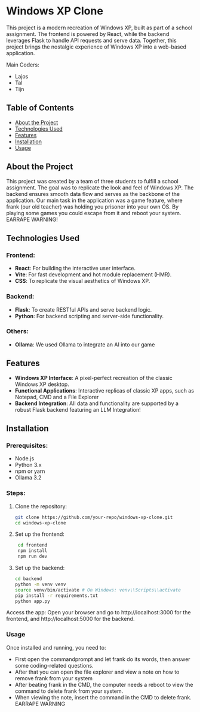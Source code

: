 # Windows XP Clone

This project is a modern recreation of Windows XP, built as part of a school assignment. The frontend is powered by React, while the backend leverages Flask to handle API requests and serve data. Together, this project brings the nostalgic experience of Windows XP into a web-based application.

Main Coders:
- Lajos
- Tal
- Tijn

## Table of Contents
- [About the Project](#about-the-project)
- [Technologies Used](#technologies-used)
- [Features](#features)
- [Installation](#installation)
- [Usage](#usage)

## About the Project
This project was created by a team of three students to fulfill a school assignment. The goal was to replicate the look and feel of Windows XP. The backend ensures smooth data flow and serves as the backbone of the application. Our main task in the application was a game feature, where frank (our old teacher) was holding you prisoner into your own OS. By playing some games you could escape from it and reboot your system. EARRAPE WARNING!

## Technologies Used
### Frontend:
- **React**: For building the interactive user interface.
- **Vite**: For fast development and hot module replacement (HMR).
- **CSS**: To replicate the visual aesthetics of Windows XP.

### Backend:
- **Flask**: To create RESTful APIs and serve backend logic.
- **Python**: For backend scripting and server-side functionality.

### Others:
- **Ollama**: We used Ollama to integrate an AI into our game 

## Features
- **Windows XP Interface**: A pixel-perfect recreation of the classic Windows XP desktop.
- **Functional Applications**: Interactive replicas of classic XP apps, such as Notepad, CMD and a File Explorer
- **Backend Integration**: All data and functionality are supported by a robust Flask backend featuring an LLM Integration!

## Installation
### Prerequisites:
- Node.js
- Python 3.x
- npm or yarn
- Ollama 3.2

### Steps:
1. Clone the repository:
   ```bash
   git clone https://github.com/your-repo/windows-xp-clone.git
   cd windows-xp-clone
   ```

2. Set up the frontend:
   ```bash
    cd frontend
    npm install
    npm run dev
    ```

3. Set up the backend:
    ```bash
    cd backend
    python -m venv venv
    source venv/bin/activate # On Windows: venv\\Scripts\\activate
    pip install -r requirements.txt
    python app.py
    ```
    
Access the app: Open your browser and go to http://localhost:3000 for the frontend, and http://localhost:5000 for the backend.

### Usage
Once installed and running, you need to:
- First open the commandprompt and let frank do its words, then answer some coding-related questions.
- After that you can open the file explorer and view a note on how to remove frank from your system
- After beating frank in the CMD, the computer needs a reboot to view the command to delete frank from your system.
- When viewing the note, insert the command in the CMD to delete frank. EARRAPE WARNING
